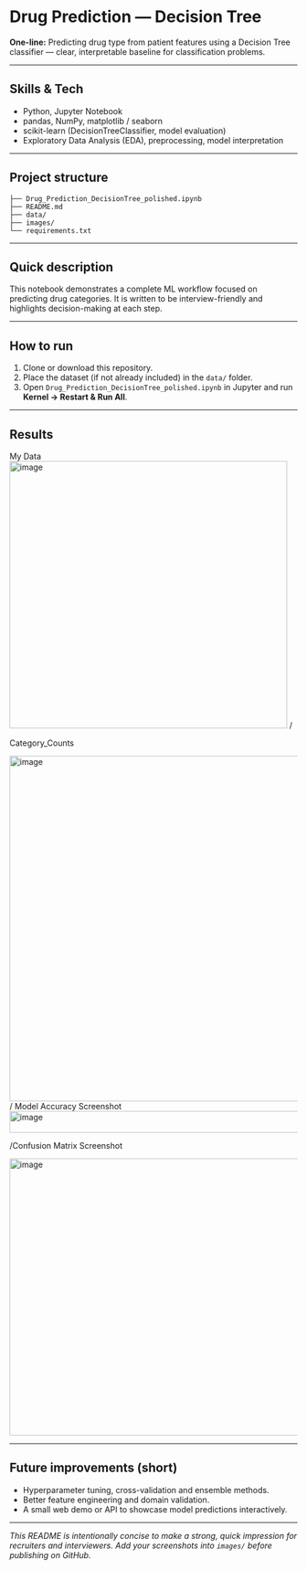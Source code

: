 # Drug Prediction — Decision Tree

**One-line:** Predicting drug type from patient features using a Decision Tree classifier — clear, interpretable baseline for classification problems.

---

## Skills & Tech
- Python, Jupyter Notebook  
- pandas, NumPy, matplotlib / seaborn  
- scikit-learn (DecisionTreeClassifier, model evaluation)  
- Exploratory Data Analysis (EDA), preprocessing, model interpretation

---

## Project structure
```
├── Drug_Prediction_DecisionTree_polished.ipynb
├── README.md
├── data/                 
├── images/              
└── requirements.txt      
```

---

## Quick description
This notebook demonstrates a complete ML workflow focused on predicting drug categories. It is written to be interview-friendly and highlights decision-making at each step.

---

## How to run
1. Clone or download this repository.  
2. Place the dataset (if not already included) in the `data/` folder.  
3. Open `Drug_Prediction_DecisionTree_polished.ipynb` in Jupyter and run **Kernel → Restart & Run All**.  

---

## Results
My Data
<img width="486" height="468" alt="image" src="https://github.com/user-attachments/assets/a71062a8-6aa0-4dfe-b2dd-e446599cf6c3" />
/

Category_Counts

<img width="702" height="605" alt="image" src="https://github.com/user-attachments/assets/216454dd-de08-4372-b85d-de8592c3b446" />
/
Model Accuracy Screenshot

<img width="722" height="38" alt="image" src="https://github.com/user-attachments/assets/bddd5fbd-c2c9-4df8-9c08-234824936c1e" />

/Confusion Matrix Screenshot

<img width="642" height="485" alt="image" src="https://github.com/user-attachments/assets/6f319c8b-da58-4af8-8765-2a4d53ed044c" />


---

## Future improvements (short)
- Hyperparameter tuning, cross-validation and ensemble methods.  
- Better feature engineering and domain validation.  
- A small web demo or API to showcase model predictions interactively.

---

*This README is intentionally concise to make a strong, quick impression for recruiters and interviewers. Add your screenshots into `images/` before publishing on GitHub.*
